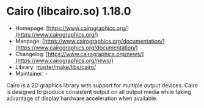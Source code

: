# Cairo (libcairo.so) 1.18.0
 - Homepage: [https://www.cairographics.org/](https://www.cairographics.org/)
 - Manpage: [https://www.cairographics.org/documentation/](https://www.cairographics.org/documentation/)
 - Changelog: [https://www.cairographics.org/news/](https://www.cairographics.org/news/)
 - Library: [master/make/libs/cairo/](https://github.com/Freetz-NG/freetz-ng/tree/master/make/libs/cairo/)
 - Maintainer: -

Cairo is a 2D graphics library with support for multiple output devices. Cairo is designed to produce consistent output on all output media while taking advantage of display hardware acceleration when available.
